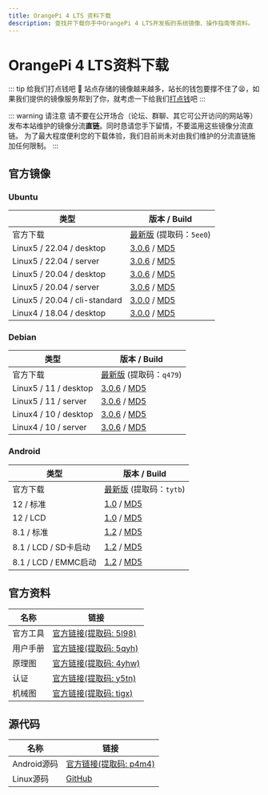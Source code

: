 ```yaml
---
title: OrangePi 4 LTS 资料下载
description: 查找并下载你手中OrangePi 4 LTS开发板的系统镜像、操作指南等资料。
---
```


# OrangePi 4 LTS资料下载

::: tip 给我们打点钱吧 🥺
站点存储的镜像越来越多，站长的钱包要撑不住了😫，如果我们提供的镜像服务帮到了你，就考虑一下给我们[打点钱](/donate)吧
:::

::: warning 请注意
请不要在公开场合（论坛、群聊、其它可公开访问的网站等）发布本站维护的镜像分流**直链**。同时恳请您手下留情，不要滥用这些镜像分流直链。
为了最大程度便利您的下载体验，我们目前尚未对由我们维护的分流直链施加任何限制。
:::

## 官方镜像

### Ubuntu

| 类型                          | 版本 / Build                                                 |
| ----------------------------- | ------------------------------------------------------------ |
| 官方下载                      | [最新版](https://pan.baidu.com/share/init?surl=2SoKaZxBps0Kp6ZHomtWjg) (提取码：`5ee0`) |
| Linux5 / 22.04 / desktop      | [3.0.6](https://dl.openboard.dev/img/orangepi/opi4lts/ubuntu/jammy/desktop/orangepi4_lts_3.0.6_ubuntu_jammy_desktop_xfce_linux5.18.5.7z) / [MD5](https://dl.openboard.dev/img/orangepi/opi4lts/ubuntu/jammy/desktop/orangepi4_lts_3.0.6_ubuntu_jammy_desktop_xfce_linux5.18.5.7z.md5) |
| Linux5 / 22.04 / server       | [3.0.6](https://dl.openboard.dev/img/orangepi/opi4lts/ubuntu/jammy/server/orangepi4_lts_3.0.6_ubuntu_jammy_server_linux5.18.5.7z) / [MD5](https://dl.openboard.dev/img/orangepi/opi4lts/ubuntu/jammy/server/orangepi4_lts_3.0.6_ubuntu_jammy_server_linux5.18.5.7z.md5) |
| Linux5 / 20.04 / desktop      | [3.0.6](https://dl.openboard.dev/img/orangepi/opi4lts/ubuntu/focal/desktop/orangepi4_lts_3.0.6_ubuntu_focal_desktop_xfce_linux5.10.43.7z) / [MD5](https://dl.openboard.dev/img/orangepi/opi4lts/ubuntu/focal/desktop/orangepi4_lts_3.0.6_ubuntu_focal_desktop_xfce_linux5.10.43.7z.md5) |
| Linux5 / 20.04 / server       | [3.0.6](https://dl.openboard.dev/img/orangepi/opi4lts/ubuntu/focal/server/orangepi4_lts_3.0.6_ubuntu_focal_server_linux5.10.43.7z) / [MD5](https://dl.openboard.dev/img/orangepi/opi4lts/ubuntu/focal/server/orangepi4_lts_3.0.6_ubuntu_focal_server_linux5.10.43.7z.md5) |
| Linux5 / 20.04 / cli-standard | [3.0.0](https://dl.openboard.dev/img/orangepi/opi4lts/ubuntu/focal/orangepi4_lts_3.0.0_ubuntu_focal_linux5.10.43_cli_standard.7z) / [MD5](https://dl.openboard.dev/img/orangepi/opi4lts/ubuntu/focal/orangepi4_lts_3.0.0_ubuntu_focal_linux5.10.43_cli_standard.7z.md5) |
| Linux4 / 18.04 / desktop      | [3.0.0](https://dl.openboard.dev/img/orangepi/opi4lts/ubuntu/bionic/orangepi4_lts_3.0.0_ubuntu_bionic_linux4.4.179_xfce_desktop.tar.xz) / [MD5](https://dl.openboard.dev/img/orangepi/opi4lts/ubuntu/bionic/orangepi4_lts_3.0.0_ubuntu_bionic_linux4.4.179_xfce_desktop.tar.xz.md5) |


### Debian

| 类型                  | 版本 / Build                                                 |
| --------------------- | ------------------------------------------------------------ |
| 官方下载              | [最新版](https://pan.baidu.com/share/init?surl=yKtuwHU5eNO3Ii_AwHb92Q) (提取码：`q479`) |
| Linux5 / 11 / desktop | [3.0.6](https://dl.openboard.dev/img/orangepi/opi4lts/debian/linux5.10.43/desktop/orangepi4_lts_3.0.6_debian_bullseye_desktop_xfce_linux5.10.43.7z) / [MD5](https://dl.openboard.dev/img/orangepi/opi4lts/debian/linux5.10.43/desktop/orangepi4_lts_3.0.6_debian_bullseye_desktop_xfce_linux5.10.43.7z.md5) |
| Linux5 / 11 / server  | [3.0.6](https://dl.openboard.dev/img/orangepi/opi4lts/debian/linux5.10.43/server/orangepi4_lts_3.0.6_debian_bullseye_server_linux5.10.43.7z) / [MD5](https://dl.openboard.dev/img/orangepi/opi4lts/debian/linux5.10.43/server/orangepi4_lts_3.0.6_debian_bullseye_server_linux5.10.43.7z.md5) |
| Linux4 / 10 / desktop | [3.0.6](https://dl.openboard.dev/img/orangepi/opi4lts/debian/linux4.4.179/desktop/orangepi4_lts_3.0.6_debian_buster_desktop_xfce_linux4.4.179.7z) / [MD5](https://dl.openboard.dev/img/orangepi/opi4lts/debian/linux4.4.179/desktop/orangepi4_lts_3.0.6_debian_buster_desktop_xfce_linux4.4.179.7z.md5) |
| Linux4 / 10 / server  | [3.0.6](https://dl.openboard.dev/img/orangepi/opi4lts/debian/linux4.4.179/server/orangepi4_lts_3.0.6_debian_buster_server_linux4.4.179.7z) / [MD5](https://dl.openboard.dev/img/orangepi/opi4lts/debian/linux4.4.179/server/orangepi4_lts_3.0.6_debian_buster_server_linux4.4.179.7z.md5) |

### Android

| 类型                 | 版本 / Build                                                 |
| -------------------- | ------------------------------------------------------------ |
| 官方下载             | [最新版](https://pan.baidu.com/share/init?surl=n1rixnXs1oKewUJX1MLteQ) (提取码：`tytb`) |
| 12 / 标准            | [1.0](https://dl.openboard.dev/img/orangepi/opi4lts/android/12/orangepi_4_lts_android12_v1.0.tar.gz) / [MD5](https://dl.openboard.dev/img/orangepi/opi4lts/android/12/orangepi_4_lts_android12_v1.0.tar.gz.md5) |
| 12 / LCD             | [1.0](https://dl.openboard.dev/img/orangepi/opi4lts/android/12/orangepi_4_lts_android12_lcd_afj101_800x1280_v1.0.tar.gz) / [MD5](https://dl.openboard.dev/img/orangepi/opi4lts/android/12/orangepi_4_lts_android12_lcd_afj101_800x1280_v1.0.tar.gz.md5) |
| 8.1 / 标准           | [1.2](https://dl.openboard.dev/img/orangepi/opi4lts/android/8.1/v1.2/orangepi4_lts_android8.1_v1.2.tar.gz) / [MD5](https://dl.openboard.dev/img/orangepi/opi4lts/android/8.1/v1.2/orangepi4_lts_android8.1_v1.2.tar.gz.md5) |
| 8.1 / LCD / SD卡启动 | [1.2](https://dl.openboard.dev/img/orangepi/opi4lts/android/8.1/v1.2/orangepi_4_lts_sd_android8.1_lcd_afj101_800x1280_v1.2.tar.gz) / [MD5](https://dl.openboard.dev/img/orangepi/opi4lts/android/8.1/v1.2/orangepi_4_lts_sd_android8.1_lcd_afj101_800x1280_v1.2.tar.gz.md5) |
| 8.1 / LCD / EMMC启动 | [1.2](https://dl.openboard.dev/img/orangepi/opi4lts/android/8.1/v1.2/orangepi_4_lts_android8.1_lcd_afj101_800x1280_v1.2.tar.gz) / [MD5](https://dl.openboard.dev/img/orangepi/opi4lts/android/8.1/v1.2/orangepi_4_lts_android8.1_lcd_afj101_800x1280_v1.2.tar.gz.md5) |

## 官方资料

| 名称     | 链接                                                         |
| -------- | ------------------------------------------------------------ |
| 官方工具 | [官方链接(提取码: 5l98)](https://pan.baidu.com/share/init?surl=ScjFsmMIzbHPTdq12gInHQ) |
| 用户手册 | [官方链接(提取码: 5qyh)](https://pan.baidu.com/share/init?surl=JYJJlMugnSVuXVaBar9HUg&pwd=5qyh) |
| 原理图   | [官方链接(提取码: 4yhw)](https://pan.baidu.com/share/init?surl=M1819kEiTUCP_tCES_6ebA&pwd=4yhw) |
| 认证     | [官方链接(提取码: y5tn)](https://pan.baidu.com/share/init?surl=kaUhMrYQYq5ln0qnLjcfRQ&pwd=y5tn) |
| 机械图   | [官方链接(提取码: tigx)](https://pan.baidu.com/share/init?surl=AtcGGwOONK70d8QufwUMIw&pwd=tigx) |



## 源代码

| 名称        | 链接                                                         |
| ----------- | ------------------------------------------------------------ |
| Android源码 | [官方链接(提取码: p4m4)](https://pan.baidu.com/share/init?surl=0h5cJOJMVz-odR8sqKlu4w) |
| Linux源码   | [GitHub](https://github.com/orangepi-xunlong/orangepi-build) |
